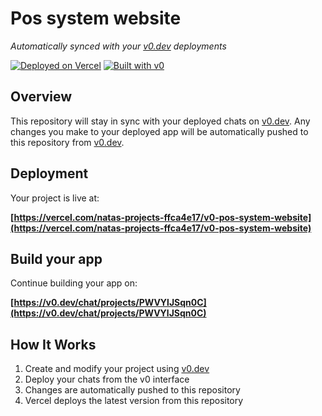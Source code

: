 # Pos system website

*Automatically synced with your [v0.dev](https://v0.dev) deployments*

[![Deployed on Vercel](https://img.shields.io/badge/Deployed%20on-Vercel-black?style=for-the-badge&logo=vercel)](https://vercel.com/natas-projects-ffca4e17/v0-pos-system-website)
[![Built with v0](https://img.shields.io/badge/Built%20with-v0.dev-black?style=for-the-badge)](https://v0.dev/chat/projects/PWVYlJSqn0C)

## Overview

This repository will stay in sync with your deployed chats on [v0.dev](https://v0.dev).
Any changes you make to your deployed app will be automatically pushed to this repository from [v0.dev](https://v0.dev).

## Deployment

Your project is live at:

**[https://vercel.com/natas-projects-ffca4e17/v0-pos-system-website](https://vercel.com/natas-projects-ffca4e17/v0-pos-system-website)**

## Build your app

Continue building your app on:

**[https://v0.dev/chat/projects/PWVYlJSqn0C](https://v0.dev/chat/projects/PWVYlJSqn0C)**

## How It Works

1. Create and modify your project using [v0.dev](https://v0.dev)
2. Deploy your chats from the v0 interface
3. Changes are automatically pushed to this repository
4. Vercel deploys the latest version from this repository